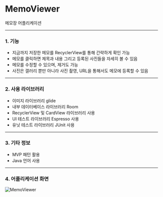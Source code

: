 # MemoViewer
메모장 어플리케이션
<hr>
<h3> 1. 기능 </h3> 
<ul> 
  <li> 지금까지 저장한 메모를 RecyclerView를 통해 간략하게 확인 가능 </li> 
  <li> 메모를 클릭하면 제목과 내용 그리고 등록된 사진들을 자세히 볼 수 있음 </li>
  <li> 메모를 수정할 수 있으며, 제거도 가능 </li> 
  <li> 사진은 갤러리 뿐만 아니라 사진 촬영, URL을 통해서도 메모에 등록할 수 있음 </li>
</ul>
<hr>
<h3> 2. 사용 라이브러리 </h3> 
<ul> 
  <li> 이미지 라이브러리 glide </li>
  <li> 내부 데이터베이스 라이브러리 Room </li> 
  <li> RecyclerView 및 CardView 라이브러리 사용 </li> 
  <li> UI 테스트 라이브러리 Espresso 사용 </li>
  <li> 유닛 테스트 라이브러리 JUnit 사용 </li>
</ul> 
<hr>
<h3> 3. 기타 정보 </h3> 
<ul>
  <li> MVP 패턴 활용 </li> 
  <li> Java 언어 사용 </li>
</ul>
<hr>
<h3> 4. 어플리케이션 화면 </h3>

![MemoViewer](https://user-images.githubusercontent.com/44944031/87563603-64979200-c6fa-11ea-9dfb-cbf3ed0586cc.png)




